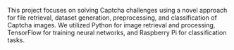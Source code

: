 This project focuses on solving Captcha challenges using a novel approach for file retrieval, dataset generation, preprocessing, and classification of Captcha images. We utilized Python for image retrieval and processing, TensorFlow for training neural networks, and Raspberry Pi for classification tasks.
